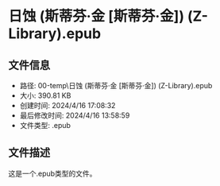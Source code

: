 ﻿# 日蚀 (斯蒂芬·金 [斯蒂芬·金]) (Z-Library).epub

## 文件信息
- 路径: 00-temp\日蚀 (斯蒂芬·金 [斯蒂芬·金]) (Z-Library).epub
- 大小: 390.81 KB
- 创建时间: 2024/4/16 17:08:32
- 最后修改时间: 2024/4/16 13:58:59
- 文件类型: .epub

## 文件描述
这是一个.epub类型的文件。

